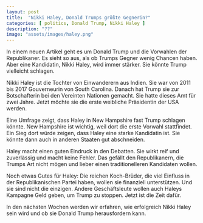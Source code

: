```yaml
---
layout: post
title:  "Nikki Haley, Donald Trumps größte Gegnerin?"
categories: [ politics, Donald Trump, Nikki Haley ]
description: "??"
image: "assets/images/haley.png"
---
```


In einem neuen Artikel geht es um Donald Trump und die Vorwahlen der Republikaner. Es sieht so aus, als ob Trumps Gegner wenig Chancen haben. Aber eine Kandidatin, Nikki Haley, wird immer stärker. Sie könnte Trump vielleicht schlagen.

Nikki Haley ist die Tochter von Einwanderern aus Indien. Sie war von 2011 bis 2017 Gouverneurin von South Carolina. Danach hat Trump sie zur Botschafterin bei den Vereinten Nationen gemacht. Sie hatte dieses Amt für zwei Jahre. Jetzt möchte sie die erste weibliche Präsidentin der USA werden.

Eine Umfrage zeigt, dass Haley in New Hampshire fast Trump schlagen könnte. New Hampshire ist wichtig, weil dort die erste Vorwahl stattfindet. Ein Sieg dort würde zeigen, dass Haley eine starke Kandidatin ist. Sie könnte dann auch in anderen Staaten gut abschneiden.

Haley macht einen guten Eindruck in den Debatten. Sie wirkt reif und zuverlässig und macht keine Fehler. Das gefällt den Republikanern, die Trumps Art nicht mögen und lieber einen traditionelleren Kandidaten wollen.

Noch etwas Gutes für Haley: Die reichen Koch-Brüder, die viel Einfluss in der Republikanischen Partei haben, wollen sie finanziell unterstützen. Und sie sind nicht die einzigen. Andere Geschäftsleute wollen auch Haleys Kampagne Geld geben, um Trump zu stoppen. Jetzt ist die Zeit dafür.

In den nächsten Wochen werden wir erfahren, wie erfolgreich Nikki Haley sein wird und ob sie Donald Trump herausfordern kann.